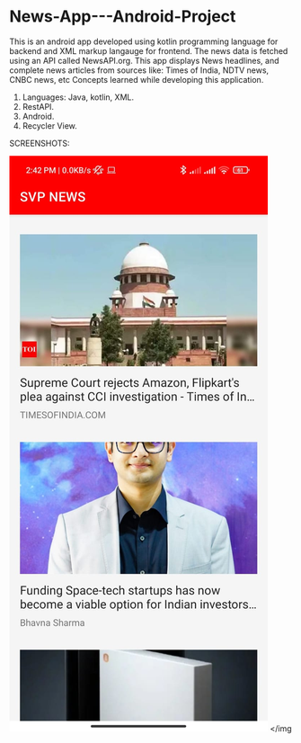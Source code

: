 # News-App---Android-Project
This is an android app developed using kotlin programming language for backend and XML markup langauge for frontend. 
The news data is fetched using an API called NewsAPI.org. 
This app displays News headlines, and complete news articles from sources like:
Times of India, NDTV news, CNBC news, etc
Concepts learned while developing this application.
1. Languages: Java, kotlin, XML.
2. RestAPI.
3. Android.
4. Recycler View.

SCREENSHOTS:

<img src="https://github.com/Sakshamwane/News-App---Android-Project/blob/master/Screenshot%20homepage.jpeg"></img>
<img scr="https://github.com/Sakshamwane/News-App---Android-Project/blob/master/screenshot%20article.jpeg"></img
